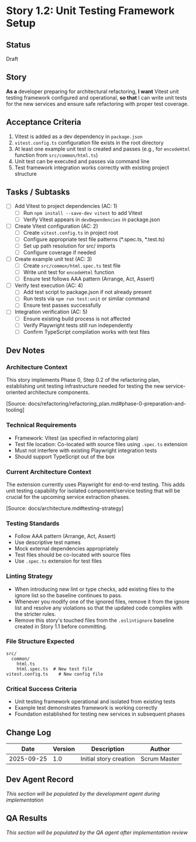 # Story 1.2: Unit Testing Framework Setup

## Status
Draft

## Story
**As a** developer preparing for architectural refactoring,
**I want** Vitest unit testing framework configured and operational,
**so that** I can write unit tests for the new services and ensure safe refactoring with proper test coverage.

## Acceptance Criteria
1. Vitest is added as a dev dependency in `package.json`
2. `vitest.config.ts` configuration file exists in the root directory
3. At least one example unit test is created and passes (e.g., for `encodeHtml` function from `src/common/html.ts`)
4. Unit test can be executed and passes via command line
5. Test framework integration works correctly with existing project structure

## Tasks / Subtasks
- [ ] Add Vitest to project dependencies (AC: 1)
  - [ ] Run `npm install --save-dev vitest` to add Vitest
  - [ ] Verify Vitest appears in `devDependencies` in package.json
- [ ] Create Vitest configuration (AC: 2)
  - [ ] Create `vitest.config.ts` in project root
  - [ ] Configure appropriate test file patterns (*.spec.ts, *.test.ts)
  - [ ] Set up path resolution for src/ imports
  - [ ] Configure coverage if needed
- [ ] Create example unit test (AC: 3)
  - [ ] Create `src/common/html.spec.ts` test file
  - [ ] Write unit test for `encodeHtml` function
  - [ ] Ensure test follows AAA pattern (Arrange, Act, Assert)
- [ ] Verify test execution (AC: 4)
  - [ ] Add test script to package.json if not already present
  - [ ] Run tests via `npm run test:unit` or similar command
  - [ ] Ensure test passes successfully
- [ ] Integration verification (AC: 5)
  - [ ] Ensure existing build process is not affected
  - [ ] Verify Playwright tests still run independently
  - [ ] Confirm TypeScript compilation works with test files

## Dev Notes

### Architecture Context
This story implements Phase 0, Step 0.2 of the refactoring plan, establishing unit testing infrastructure needed for testing the new service-oriented architecture components.

[Source: docs/refactoring/refactoring_plan.md#phase-0-preparation-and-tooling]

### Technical Requirements
- Framework: Vitest (as specified in refactoring plan)
- Test file location: Co-located with source files using `.spec.ts` extension
- Must not interfere with existing Playwright integration tests
- Should support TypeScript out of the box

### Current Architecture Context
The extension currently uses Playwright for end-to-end testing. This adds unit testing capability for isolated component/service testing that will be crucial for the upcoming service extraction phases.

[Source: docs/architecture.md#testing-strategy]

### Testing Standards
- Follow AAA pattern (Arrange, Act, Assert)
- Use descriptive test names
- Mock external dependencies appropriately
- Test files should be co-located with source files
- Use `.spec.ts` extension for test files

### Linting Strategy
- When introducing new lint or type checks, add existing files to the ignore list so the baseline continues to pass.
- Whenever you modify one of the ignored files, remove it from the ignore list and resolve any violations so that the updated code complies with the stricter rules.
- Remove this story's touched files from the `.eslintignore` baseline created in Story 1.1 before committing.


### File Structure Expected
```
src/
  common/
    html.ts
    html.spec.ts  # New test file
vitest.config.ts    # New config file
```

### Critical Success Criteria
- Unit testing framework operational and isolated from existing tests
- Example test demonstrates framework is working correctly
- Foundation established for testing new services in subsequent phases

## Change Log
| Date | Version | Description | Author |
|------|---------|-------------|--------|
| 2025-09-25 | 1.0 | Initial story creation | Scrum Master |

## Dev Agent Record
*This section will be populated by the development agent during implementation*

## QA Results
*This section will be populated by the QA agent after implementation review*
